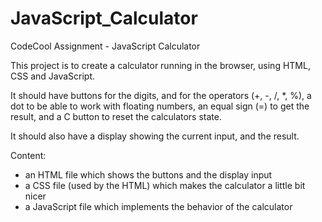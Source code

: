 # JavaScript_Calculator
CodeCool Assignment - JavaScript Calculator

This project is to create a calculator running in the browser, using HTML, CSS and JavaScript. 

It should have buttons for the digits, and for the operators (+, -, /, *, %), a dot to be able to work with floating numbers, an equal sign (=) to get the result, and a C button to reset the calculators state. 

It should also have a display showing the current input, and the result.

Content:
- an HTML file which shows the buttons and the display input
- a CSS file (used by the HTML) which makes the calculator a little bit nicer
- a JavaScript file which implements the behavior of the calculator
